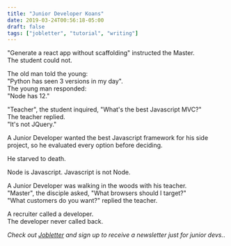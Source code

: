 ```yaml
---
title: "Junior Developer Koans"
date: 2019-03-24T00:56:18-05:00
draft: false
tags: ["jobletter", "tutorial", "writing"]
---
```


"Generate a react app without scaffolding" instructed the Master.  
The student could not.  

The old man told the young:  
"Python has seen 3 versions in my day".  
The young man responded:  
"Node has 12."  

"Teacher", the student inquired, "What's the best Javascript MVC?"  
The teacher replied.  
"It's not JQuery."  

A Junior Developer wanted the best Javascript framework for his side project, so he evaluated every option before deciding.  

He starved to death.

Node is Javascript. Javascript is not Node. 

A Junior Developer was walking in the woods with his teacher.  
"Master", the disciple asked, "What browsers should I target?"  
"What customers do you want?" replied the teacher.  

A recruiter called a developer.  
The developer never called back.  

*Check out [Jobletter](https://jobletter.io) and sign up to receive a newsletter just for junior devs.*. 